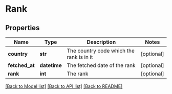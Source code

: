# Rank

## Properties
Name | Type | Description | Notes
------------ | ------------- | ------------- | -------------
**country** | **str** | The country code which the rank is in it | [optional] 
**fetched_at** | **datetime** | The fetched date of the rank | [optional] 
**rank** | **int** | The rank | [optional] 

[[Back to Model list]](../README.md#documentation-for-models) [[Back to API list]](../README.md#documentation-for-api-endpoints) [[Back to README]](../README.md)


